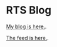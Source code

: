 # RTS Blog

[My blog is here.](https://emnh.github.io/rts-blog/).

[The feed is here.](https://emnh.github.io/rts-blog/feed.xml).
